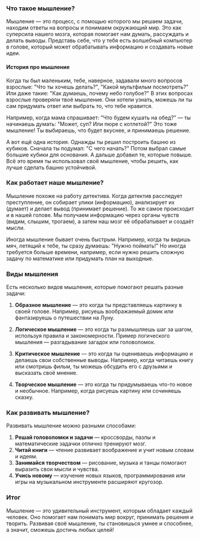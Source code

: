 ### Что такое мышление?

Мышление — это процесс, с помощью которого мы решаем задачи, находим ответы на вопросы и понимаем окружающий мир. Это как суперсила нашего мозга, которая помогает нам думать, рассуждать и делать выводы. Представь себе, что у тебя есть волшебный компьютер в голове, который может обрабатывать информацию и создавать новые идеи.

#### История про мышление

Когда ты был маленьким, тебе, наверное, задавали много вопросов взрослые: "Что ты хочешь делать?", "Какой мультфильм посмотреть?" Или даже такие: "Как думаешь, почему небо голубое?" В этих вопросах взрослые проверяли твоё мышление. Они хотели узнать, можешь ли ты сам придумать ответ или выбрать то, что тебе нравится.

Например, когда мама спрашивает: "Что будем кушать на обед?" — ты начинаешь думать: "Может, суп? Или пюре с котлетой?" Это тоже мышление! Ты выбираешь, что будет вкуснее, и принимаешь решение.

А вот ещё одна история. Однажды ты решил построить башню из кубиков. Сначала ты подумал: "С чего начать?" Потом выбрал самые большие кубики для основания. А дальше добавил те, которые повыше. Всё это время ты использовал своё мышление, чтобы решить, как лучше сделать башню устойчивой.

### Как работает наше мышление?

Мышление похоже на работу детектива. Когда детектив расследует преступление, он собирает улики (информацию), анализирует их (думает) и делает вывод (принимает решение). То же самое происходит и в нашей голове. Мы получаем информацию через органы чувств (видим, слышим, трогаем), а затем наш мозг её обрабатывает и создаёт мысли.

Иногда мышление бывает очень быстрым. Например, когда ты видишь мяч, летящий к тебе, ты сразу думаешь: "Нужно поймать!" Но иногда требуется больше времени, например, если нужно решить сложную задачу по математике или придумать план на выходные.

### Виды мышления

Есть несколько видов мышления, которые помогают решать разные задачи:

1. **Образное мышление** — это когда ты представляешь картинку в своей голове. Например, рисуешь воображаемый домик или фантазируешь о путешествии на Луну.
   
2. **Логическое мышление** — это когда ты размышляешь шаг за шагом, используя правила и закономерности. Пример логического мышления — разгадывание загадок или головоломок.

3. **Критическое мышление** — это когда ты оцениваешь информацию и делаешь свои собственные выводы. Например, когда читаешь книгу или смотришь фильм, ты можешь обсудить его с друзьями и высказать своё мнение.

4. **Творческое мышление** — это когда ты придумываешь что-то новое и необычное. Например, когда рисуешь картину или сочиняешь сказку.

### Как развивать мышление?

Развивать мышление можно разными способами:

1. **Решай головоломки и задачи** — кроссворды, пазлы и математические задачки отлично тренируют мозг.
2. **Читай книги** — чтение развивает воображение и учит новым словам и идеям.
3. **Занимайся творчеством** — рисование, музыка и танцы помогают выразить свои мысли и чувства.
4. **Учись новому** — изучение новых языков, программирования или игры на музыкальном инструменте расширяют кругозор.

### Итог

Мышление — это удивительный инструмент, которым обладает каждый человек. Оно помогает нам понимать мир вокруг, принимать решения и творить. Развивая своё мышление, ты становишься умнее и способнее, а значит, сможешь достичь любых целей!